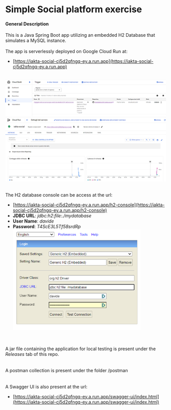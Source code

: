 
# Simple Social platform exercise

  

#### General Description

This is a Java Spring Boot app utilizing an embedded H2 Database that simulates a MySQL instance.<br><br>The app is serverlessly deployed on Google Cloud Run at:
 - [https://iakta-social-cj5d2qfngq-ey.a.run.app](https://iakta-social-cj5d2qfngq-ey.a.run.app)
<br><br>
<img src="docs/screenshots/cloud_build.png" alt="Trigger" width="600"/>
<img src="docs/screenshots/cloud_run.png" alt="Deployement" width="600"/>
<br><br>

The H2 database console can be access at the url:
<br>

 - [https://iakta-social-cj5d2qfngq-ey.a.run.app/h2-console](https://iakta-social-cj5d2qfngq-ey.a.run.app/h2-console)
 - **JDBC URL**: *jdbc:h2:file:./mydatabase*
 - **User Name**: *davide*
 - **Password**: *T4ScE3L5Tf58srdRp*
<br><img src="docs/screenshots/h2-console.png" alt="h2-console" width="400"/>

<br><br>A jar file containing the application for local testing is present under the *Releases* tab of this repo.<br><br><br>
A postman collection is present under the folder /postman<br><br><br>
A Swagger UI is also present at the url:<br>

-  [https://iakta-social-cj5d2qfngq-ey.a.run.app/swagger-ui/index.html](https://iakta-social-cj5d2qfngq-ey.a.run.app/swagger-ui/index.html)
